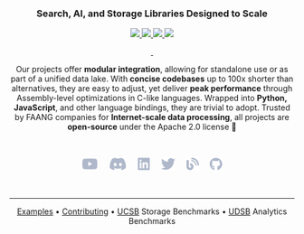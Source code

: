 <h3 align="center">
Search, AI, and Storage Libraries Designed to Scale
</h3>

<div align="center">

<a href="https://github.com/unum-cloud/usearch"> <img src="https://img.shields.io/github/stars/unum-cloud/usearch?style=social&label=USearch"/> </a>
<a href="https://github.com/unum-cloud/ucall"> <img src="https://img.shields.io/github/stars/unum-cloud/ucall?style=social&label=UCall"/> </a>
<a href="https://github.com/unum-cloud/uform"> <img src="https://img.shields.io/github/stars/unum-cloud/uform?style=social&label=UForm"/> </a>
<a href="https://github.com/unum-cloud/ustore"> <img src="https://img.shields.io/github/stars/unum-cloud/ustore?style=social&label=UStore"/> </a>

<a href="https://www.youtube.com/watch?v=UMrhB3icP9w&list=PL2kcrNAeGTFzZbccNB3P_xruYPskMmwRT&index=4&t=65s"> <img alt="" src="https://img.shields.io/youtube/views/UMrhB3icP9w?label=USearch"> </a>
<a href="https://www.youtube.com/watch?v=ybWeUf_hC7o&list=PL2kcrNAeGTFzZbccNB3P_xruYPskMmwRT&index=2"> <img alt="" src="https://img.shields.io/youtube/views/ybWeUf_hC7o?label=UStore"> </a>

</div>

<!--- ![](/assets/unum-scaling-intelligence-white.png) --->

<div align="center">

Our projects offer <b>modular integration</b>, allowing for standalone use or as part of a unified data lake. With <b>concise codebases</b> up to 100x shorter than alternatives, they are easy to adjust, yet deliver <b>peak performance</b> through Assembly-level optimizations in C-like languages. Wrapped into <b>Python, JavaScript</b>, and other language bindings, they are trivial to adopt. Trusted by FAANG companies for <b>Internet-scale data processing</b>, all projects are <b>open-source</b> under the Apache 2.0 license 🤗
  
</div>

<br/>

<p align="center">
<a href="https://www.youtube.com/watch?v=ybWeUf_hC7o"><img height="25" src="https://github.com/unum-cloud/.github/raw/main/assets/youtube.svg" alt="Youtube"></a>
&nbsp;&nbsp;&nbsp;
<a href="https://discord.gg/4mxGrenbNt"><img height="25" src="https://github.com/unum-cloud/.github/raw/main/assets/discord.svg" alt="Discord"></a>
&nbsp;&nbsp;&nbsp;
<a href="https://www.linkedin.com/company/unum-cloud/"><img height="25" src="https://github.com/unum-cloud/.github/raw/main/assets/linkedin.svg" alt="LinkedIn"></a>
&nbsp;&nbsp;&nbsp;
<a href="https://twitter.com/unum_cloud"><img height="25" src="https://github.com/unum-cloud/.github/raw/main/assets/twitter.svg" alt="Twitter"></a>
&nbsp;&nbsp;&nbsp;
<a href="https://unum.cloud/blog"><img height="25" src="https://github.com/unum-cloud/.github/raw/main/assets/blog.svg" alt="Blog"></a>
&nbsp;&nbsp;&nbsp;
<a href="https://github.com/unum-cloud/ukv"><img height="25" src="https://github.com/unum-cloud/.github/raw/main/assets/github.svg" alt="GitHub"></a>
</p>

<br/>

<hr>

<div align="center">
<a href="https://github.com/unum-cloud/examples">Examples</a>
•
<a href="https://github.com/unum-cloud/awesome/blob/main/Workflow.md">Contributing</a>
•
<a href="https://github.com/unum-cloud/ucsb">UCSB</a> Storage Benchmarks
•
<a href="https://github.com/unum-cloud/udsb">UDSB</a> Analytics Benchmarks
</div>

